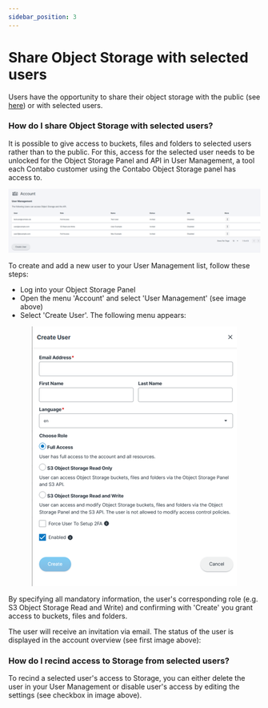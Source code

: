 ```yaml
---
sidebar_position: 3
---
```


# Share Object Storage with selected users
Users have the opportunity to share their object storage with the public (see [here](http://docs.contabo.com/docs/Object-Storage/Tutorial/shareWithPublic)) or with selected users.

### How do I share Object Storage with selected users?
It is possible to give access to buckets, files and folders to selected users rather than to the public. 
For this, access for the selected user needs to be unlocked for the Object Storage Panel and API in User Management, a tool each Contabo customer using the Contabo Object Storage panel has access to.
<p align="center">
<img src="/img/products/object-storage/tutorial/usermanagement2.png?raw=true" alt="usermanagement2"/>
</p>

To create and add a new user to your User Management list, follow these steps: 
* Log into your Object Storage Panel
* Open the menu 'Account' and select 'User Management' (see image above) 
* Select 'Create User'. The following menu appears: 
<p align="center">
<img src="/img/products/object-storage/tutorial/usermanagementoverview.png?raw=true" alt="Usermanagement Overview"/>
</p>

By specifying all mandatory information, the user's corresponding role (e.g. S3 Object Storage Read and Write) and confirming with 'Create' you grant access to buckets, files and folders. 

The user will receive an invitation via email. The status of the user is displayed in the account overview (see first image above): 


### How do I recind access to Storage from selected users?
To recind a selected user's access to Storage, you can either delete the user in your User Management or disable user's access by editing the settings (see checkbox in image above).
